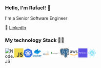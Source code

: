### Hello, I'm Rafael! 👋

I'm a Senior Software Engineer 

💼  [LinkedIn](https://www.linkedin.com/in/rafaelgabrielhueb/) <br>

### My technology Stack 👩‍💻

<img align="left" alt="Node.JS" width="30px" src="https://raw.githubusercontent.com/github/explore/80688e429a7d4ef2fca1e82350fe8e3517d3494d/topics/node/node.png" />
<img align="left" alt="JavaScript" width="30px" src="https://raw.githubusercontent.com/github/explore/80688e429a7d4ef2fca1e82350fe8e3517d3494d/topics/javascript/javascript.png" />
<img align="left" alt="Kubernetes" width="30px" src="https://raw.githubusercontent.com/github/explore/80688e429a7d4ef2fca1e82350fe8e3517d3494d/topics/kubernetes/kubernetes.png" />
<img align="left" alt="Docker" width="30px" src="https://raw.githubusercontent.com/github/explore/80688e429a7d4ef2fca1e82350fe8e3517d3494d/topics/docker/docker.png" />
<img align="left" alt="Mysql" width="30px" src="https://raw.githubusercontent.com/github/explore/80688e429a7d4ef2fca1e82350fe8e3517d3494d/topics/mysql/mysql.png" />
<img align="left" alt="MongoDB" width="30px" src="https://raw.githubusercontent.com/github/explore/80688e429a7d4ef2fca1e82350fe8e3517d3494d/topics/mongodb/mongodb.png" />
<img align="left" alt="Postgresql" width="30px" src="https://raw.githubusercontent.com/github/explore/80688e429a7d4ef2fca1e82350fe8e3517d3494d/topics/postgresql/postgresql.png" />
<img align="left" alt="AWS" width="30px" src="https://raw.githubusercontent.com/github/explore/fbceb94436312b6dacde68d122a5b9c7d11f9524/topics/aws/aws.png" />
<img align="left" alt="AWS" width="30px" src="https://raw.githubusercontent.com/github/explore/fbceb94436312b6dacde68d122a5b9c7d11f9524/topics/terraform/terraform.png" />
<img align="left" alt="Angular" width="30px" src="https://raw.githubusercontent.com/github/explore/80688e429a7d4ef2fca1e82350fe8e3517d3494d/topics/react/react.png" />


<br />
<br />

